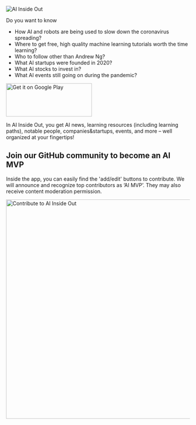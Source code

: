 ![AI Inside Out](https://smartable.azureedge.net/media/2020/03/ai-insideout-banner-1200x538.jpg)

Do you want to know

* How AI and robots are being used to slow down the coronavirus spreading?
* Where to get free, high quality machine learning tutorials worth the time learning?
* Who to follow other than Andrew Ng?
* What AI startups were founded in 2020?
* What AI stocks to invest in?
* What AI events still going on during the pandemic?

<a href="https://play.google.com/store/apps/details?id=app.insideout.ai&amp;pcampaignid=pcampaignidMKT-Other-global-all-co-prtnr-py-PartBadge-Mar2515-1"><img class="" width="235" height="91" src="https://play.google.com/intl/en_us/badges/static/images/badges/en_badge_web_generic.png" alt="Get it on Google Play" data-pagespeed-url-hash="3986658336" onload="pagespeed.CriticalImages.checkImageForCriticality(this);" data-large_image_width="4917.352" data-large_image_height="1903"></a>

In AI Inside Out, you get AI news, learning resources (including learning paths), notable people, companies&startups, events, and more –  well organized at your fingertips!

## Join our GitHub community to become an AI MVP

Inside the app, you can easily find the 'add/edit' buttons to contribute. We will announce and recognize top contributors as ‘AI MVP’.  They may also receive content moderation permission.

<img src="https://smartable.azureedge.net/media/2020/03/ai-insideout-contributing.png" alt="Contribute to AI Inside Out" width="600">
